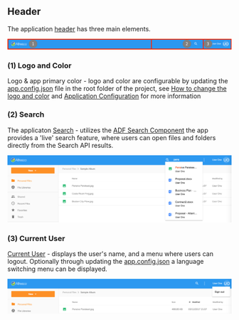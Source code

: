 ## Header

The application [header](https://github.com/Alfresco/alfresco-content-app/tree/master/src/app/components/header) has three main elements.

![](images/header.png)

### (1) Logo and Color
Logo & app primary color - logo and color are configurable by updating the
[app.config.json](https://github.com/Alfresco/alfresco-content-app/blob/master/src/app.config.json) file in the root folder of the project,
see [How to change the logo and color](/) and [Application Configuration](/configuration) for more information

### (2) Search
The applicaton [Search](https://github.com/Alfresco/alfresco-content-app/tree/master/src/app/components/search) -
utilizes the [ADF Search Component](https://github.com/Alfresco/alfresco-ng2-components/tree/master/lib/content-services/search)
the app provides a 'live' search feature, where users can open files and folders directly from the Search API results.

![](images/search.png)

### (3) Current User
[Current User](https://github.com/Alfresco/alfresco-content-app/tree/development/src/app/components/current-user) -
displays the user's name, and a menu where users can logout.
Optionally through updating the [app.config.json](https://github.com/Alfresco/alfresco-content-app/blob/master/src/app.config.json)
a language switching menu can be displayed.

![](images/current-user.png)

